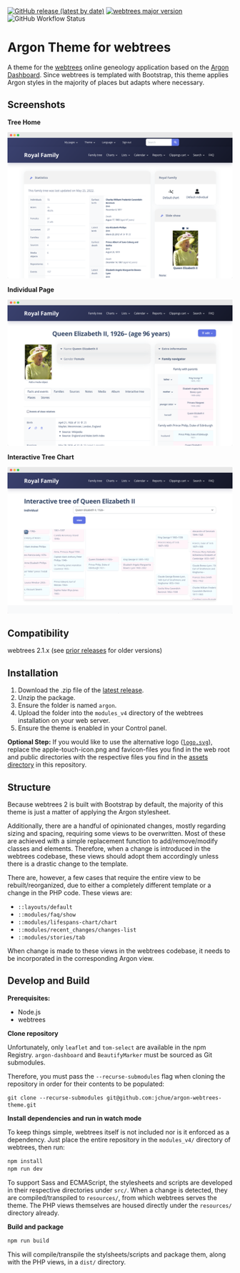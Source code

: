 [![GitHub release (latest by date)](https://img.shields.io/github/v/release/jchue/argon-webtrees-theme)](https://github.com/jchue/argon-webtrees-theme/releases/latest)
[![webtrees major version](https://img.shields.io/badge/webtrees-v2.1.x-9cf)](https://webtrees.net/download)
![GitHub Workflow Status](https://img.shields.io/github/workflow/status/tuetenk0pp/argon-webtrees-theme/Logo%20and%20Favicon%20Generation?label=favicon%20generation)

# Argon Theme for webtrees

A theme for the [webtrees](https://github.com/fisharebest/webtrees) online geneology application based on the [Argon Dashboard](https://github.com/creativetimofficial/argon-dashboard). Since webtrees is templated with Bootstrap, this theme applies Argon styles in the majority of places but adapts where necessary.

## Screenshots

**Tree Home**

![Screenshot of Tree Home](assets/tree-home.png)

**Individual Page**

![Screenshot of Individual Page](assets/individual.png)

**Interactive Tree Chart**

![Screenshot of Interactive Tree Chart](assets/interactive-tree.png)

## Compatibility

webtrees 2.1.x (see [prior releases](https://github.com/jchue/argon-webtrees-theme/releases) for older versions)

## Installation

1. Download the .zip file of the [latest release](https://github.com/jchue/argon-webtrees-theme/releases/latest).
2. Unzip the package.
3. Ensure the folder is named `argon`.
4. Upload the folder into the `modules_v4` directory of the webtrees installation on your web server.
5. Ensure the theme is enabled in your Control panel.

**Optional Step:** If you would like to use the alternative logo ([`logo.svg`](./logo.svg)), replace the apple-touch-icon.png and favicon-files you find in the web root and public directories with the respective files you find in the [assets directory](./assets/) in this repository.

## Structure

Because webtrees 2 is built with Bootstrap by default, the majority of this theme is just a matter of applying the Argon stylesheet.

Additionally, there are a handful of opinionated changes, mostly regarding sizing and spacing, requiring some views to be overwritten. Most of these are achieved with a simple replacement function to add/remove/modify classes and elements. Therefore, when a change is introduced in the webtrees codebase, these views should adopt them accordingly unless there is a drastic change to the template.

There are, however, a few cases that require the entire view to be rebuilt/reorganized, due to either a completely different template or a change in the PHP code. These views are:

- `::layouts/default`
- `::modules/faq/show`
- `::modules/lifespans-chart/chart`
- `::modules/recent_changes/changes-list`
- `::modules/stories/tab`

When change is made to these views in the webtrees codebase, it needs to be incorporated in the corresponding Argon view.

## Develop and Build

**Prerequisites:**

- Node.js
- webtrees

**Clone repository**

Unfortunately, only `leaflet` and `tom-select` are available in the npm Registry. `argon-dashboard` and `BeautifyMarker` must be sourced as Git submodules.

Therefore, you must pass the `--recurse-submodules` flag when cloning the repository in order for their contents to be populated:

```
git clone --recurse-submodules git@github.com:jchue/argon-webtrees-theme.git
```

**Install dependencies and run in watch mode**

To keep things simple, webtrees itself is not included nor is it enforced as a dependency. Just place the entire repository in the `modules_v4/` directory of webtrees, then run:

```sh
npm install
npm run dev
```

To support Sass and ECMAScript, the stylesheets and scripts are developed in their respective directories under `src/`. When a change is detected, they are compiled/transpiled to `resources/`, from which webtrees serves the theme. The PHP views themselves are housed directly under the `resources/` directory already.

**Build and package**

```sh
npm run build
```

This will compile/transpile the stylsheets/scripts and package them, along with the PHP views, in a `dist/` directory.
